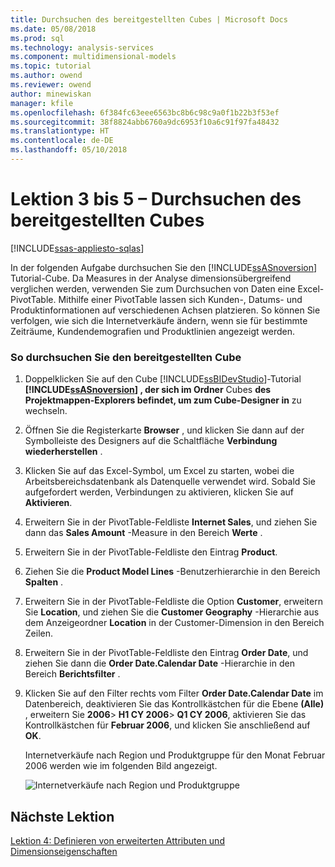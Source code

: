 ```yaml
---
title: Durchsuchen des bereitgestellten Cubes | Microsoft Docs
ms.date: 05/08/2018
ms.prod: sql
ms.technology: analysis-services
ms.component: multidimensional-models
ms.topic: tutorial
ms.author: owend
ms.reviewer: owend
author: minewiskan
manager: kfile
ms.openlocfilehash: 6f384fc63eee6563bc8b6c98c9a0f1b22b3f53ef
ms.sourcegitcommit: 38f8824abb6760a9dc6953f10a6c91f97fa48432
ms.translationtype: HT
ms.contentlocale: de-DE
ms.lasthandoff: 05/10/2018
---
```

# <a name="lesson-3-5---browsing-the-deployed-cube"></a>Lektion 3 bis 5 – Durchsuchen des bereitgestellten Cubes
[!INCLUDE[ssas-appliesto-sqlas](../includes/ssas-appliesto-sqlas.md)]

In der folgenden Aufgabe durchsuchen Sie den [!INCLUDE[ssASnoversion](../includes/ssasnoversion-md.md)] Tutorial-Cube. Da Measures in der Analyse dimensionsübergreifend verglichen werden, verwenden Sie zum Durchsuchen von Daten eine Excel-PivotTable. Mithilfe einer PivotTable lassen sich Kunden-, Datums- und Produktinformationen auf verschiedenen Achsen platzieren. So können Sie verfolgen, wie sich die Internetverkäufe ändern, wenn sie für bestimmte Zeiträume, Kundendemografien und Produktlinien angezeigt werden.  
  
### <a name="to-browse-the-deployed-cube"></a>So durchsuchen Sie den bereitgestellten Cube  
  
1.  Doppelklicken Sie auf den Cube [!INCLUDE[ssBIDevStudio](../includes/ssbidevstudio-md.md)]-Tutorial **[!INCLUDE[ssASnoversion](../includes/ssasnoversion-md.md)] , der sich im Ordner** Cubes **des Projektmappen-Explorers befindet, um zum Cube-Designer in** zu wechseln.  
  
2.  Öffnen Sie die Registerkarte **Browser** , und klicken Sie dann auf der Symbolleiste des Designers auf die Schaltfläche **Verbindung wiederherstellen** .  
  
3.  Klicken Sie auf das Excel-Symbol, um Excel zu starten, wobei die Arbeitsbereichsdatenbank als Datenquelle verwendet wird. Sobald Sie aufgefordert werden, Verbindungen zu aktivieren, klicken Sie auf **Aktivieren**.  
  
4.  Erweitern Sie in der PivotTable-Feldliste **Internet Sales**, und ziehen Sie dann das **Sales Amount** -Measure in den Bereich **Werte** .  
  
5.  Erweitern Sie in der PivotTable-Feldliste den Eintrag **Product**.  
  
6.  Ziehen Sie die **Product Model Lines** -Benutzerhierarchie in den Bereich **Spalten** .  
  
7.  Erweitern Sie in der PivotTable-Feldliste die Option **Customer**, erweitern Sie **Location**, und ziehen Sie die **Customer Geography** -Hierarchie aus dem Anzeigeordner **Location** in der Customer-Dimension in den Bereich Zeilen.  
  
8.  Erweitern Sie in der PivotTable-Feldliste den Eintrag **Order Date**, und ziehen Sie dann die **Order Date.Calendar Date** -Hierarchie in den Bereich **Berichtsfilter** .  
  
9. Klicken Sie auf den Filter rechts vom Filter **Order Date.Calendar Date** im Datenbereich, deaktivieren Sie das Kontrollkästchen für die Ebene **(Alle)** , erweitern Sie **2006**&gt; **H1 CY 2006**&gt; **Q1 CY 2006**, aktivieren Sie das Kontrollkästchen für **Februar 2006**, und klicken Sie anschließend auf **OK**.  
  
    Internetverkäufe nach Region und Produktgruppe für den Monat Februar 2006 werden wie im folgenden Bild angezeigt.  
  
    ![Internetverkäufe nach Region und Produktgruppe](../analysis-services/media/l3-cube-browser-finish.gif "Internetverkäufe nach Region und Produktgruppe")  
  
## <a name="next-lesson"></a>Nächste Lektion  
[Lektion 4: Definieren von erweiterten Attributen und Dimensionseigenschaften](../analysis-services/lesson-4-defining-advanced-attribute-and-dimension-properties.md)  
  
  
  

